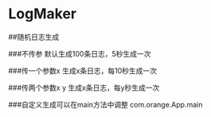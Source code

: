# LogMaker
##随机日志生成


###不传参
默认生成100条日志，5秒生成一次

###传一个参数x
生成x条日志，每10秒生成一次

###传两个参数x y
生成x条日志，每y秒生成一次

###自定义生成可以在main方法中调整
com.orange.App.main
